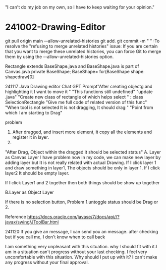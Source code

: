 "I can't do my job on my own, so I have to keep waiting for your opinion."




# 241002-Drawing-Editor



git pull origin main --allow-unrelated-histories
git add.
git commit -m " "
:To resolve the "refusing to merge unrelated histories" issue: If you are certain that you want to merge these unrelated histories, you can force Git to merge them by using the --allow-unrelated-histories option.


Rectangle extends BaseShape.java and BaseShape.java is part of Canvas.java
private BaseShape;
BaseShape=
for(BaseShape shape:
shapedraw[0]

241117
Java Drawing editor
Chat GPT Prompt"After creating objectg and highlighting it I want to move it "
"This functions still undefined"
"update .java"
"Create new class of rectangle of which helps select "  : class SelectionRectangle
"Give me full code of related version of this func"
"When tool is not selected It is not dragging, It should drag "
"Point from which I am starting to Drag"

problem
1. After dragged, and insert more element, it copy all the elements and register it in layer.
2.
"After Drag, Object within the dragged it should be selected status"
A. Layer as Canvas Layer
I have problem now in my code, we can make new layer by adding layer but It is not really related with actual Drawing.
If I click layer 1 and draw something in layer1, The objects should be only in layer 1.
If I click layer2 It should be empty layer.

If I click Layer1 and 2 together then both things should be show up together


B.Layer as Object Layer


If there is no selection button,
Problem
1.untoggle status should be Drag or  
2.



Reference
https://docs.oracle.com/javase/7/docs/api//?javax/swing/JToolBar.html


241120
If you give an message, I can send you an message. after checking
but if you call me, I don't know when to call back



I am something very unpleasant with this situation. why I should fit with it.I am in a situation can't progress without your last checking.
I feel very uncomfortable with this situation. Why should I put up with it? I can't make any progress without your final approval.
